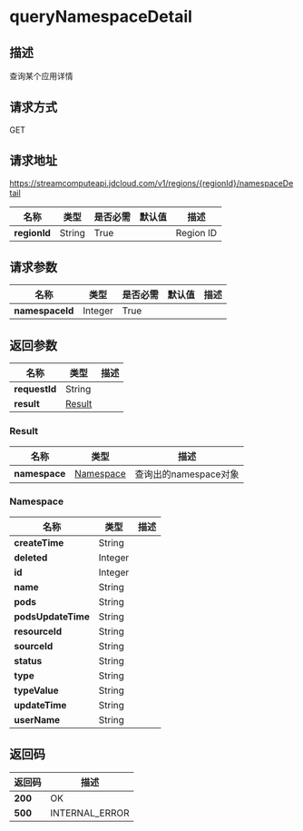 # queryNamespaceDetail


## 描述
查询某个应用详情

## 请求方式
GET

## 请求地址
https://streamcomputeapi.jdcloud.com/v1/regions/{regionId}/namespaceDetail

|名称|类型|是否必需|默认值|描述|
|---|---|---|---|---|
|**regionId**|String|True||Region ID|

## 请求参数
|名称|类型|是否必需|默认值|描述|
|---|---|---|---|---|
|**namespaceId**|Integer|True|||


## 返回参数
|名称|类型|描述|
|---|---|---|
|**requestId**|String||
|**result**|[Result](##Result)||


### <a name="Result">Result</a>
|名称|类型|描述|
|---|---|---|
|**namespace**|[Namespace](##Namespace)|查询出的namespace对象|
### <a name="Namespace">Namespace</a>
|名称|类型|描述|
|---|---|---|
|**createTime**|String||
|**deleted**|Integer||
|**id**|Integer||
|**name**|String||
|**pods**|String||
|**podsUpdateTime**|String||
|**resourceId**|String||
|**sourceId**|String||
|**status**|String||
|**type**|String||
|**typeValue**|String||
|**updateTime**|String||
|**userName**|String||

## 返回码
|返回码|描述|
|---|---|
|**200**|OK|
|**500**|INTERNAL_ERROR|
